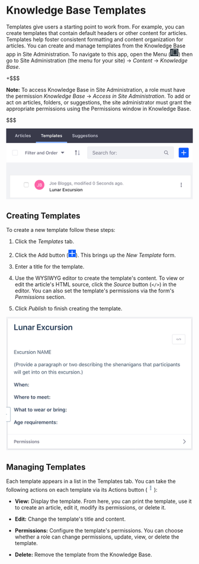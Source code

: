 # Knowledge Base Templates

Templates give users a starting point to work from. For example, you can create 
templates that contain default headers or other content for articles. Templates 
help foster consistent formatting and content organization for articles. You can 
create and manage templates from the Knowledge Base app in Site Administration. 
To navigate to this app, open the Menu 
(![Menu](../../../../images/icon-menu.png)) 
then go to Site Administration (the menu for your site) &rarr; *Content* &rarr; 
*Knowledge Base*. 

+$$$

**Note:** To access Knowledge Base in Site Administration, a role must have the 
permission *Knowledge Base* &rarr; *Access in Site Administration*. To add or 
act on articles, folders, or suggestions, the site administrator must grant the 
appropriate permissions using the Permissions window in Knowledge Base. 

$$$

![Figure 1: The Knowledge Base app's Templates tab.](../../../../images/kb-admin-templates.png)

## Creating Templates

To create a new template follow these steps:

1.  Click the *Templates* tab. 
 
2.  Click the Add button 
    (![Add](../../../../images/icon-add.png)). 
    This brings up the *New Template* form. 

3.  Enter a title for the template. 

4.  Use the WYSIWYG editor to create the template's content. To view or edit the 
    article's HTML source, click the *Source* button (`</>`) in the editor. You 
    can also set the template's permissions via the form's *Permissions* 
    section. 

5.  Click *Publish* to finish creating the template. 

![Figure 2: The New Template form.](../../../../images/kb-admin-new-template.png)

## Managing Templates

Each template appears in a list in the Templates tab. You can take the following 
actions on each template via its Actions button 
(![Actions](../../../../images/icon-actions.png)):

-   **View:** Display the template. From here, you can print the template, use 
    it to create an article, edit it, modify its permissions, or delete it. 

-   **Edit:** Change the template's title and content. 

-   **Permissions:** Configure the template's permissions. You can choose 
    whether a role can change permissions, update, view, or delete the template. 

-   **Delete:** Remove the template from the Knowledge Base. 
